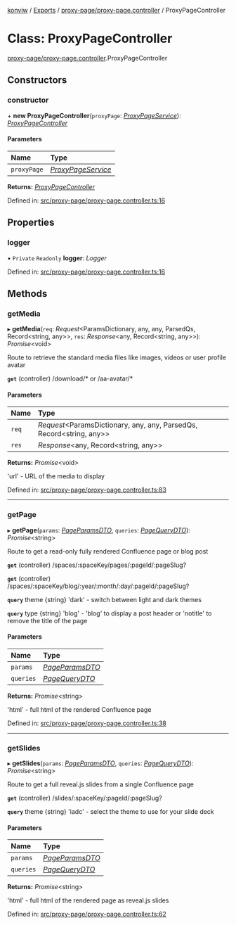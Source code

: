 [konviw]() / [Exports](../modules.md) / [proxy-page/proxy-page.controller](../modules/proxy_page_proxy_page_controller.md) / ProxyPageController

# Class: ProxyPageController

[proxy-page/proxy-page.controller](../modules/proxy_page_proxy_page_controller.md).ProxyPageController

## Constructors

### constructor

\+ **new ProxyPageController**(`proxyPage`: [*ProxyPageService*](proxy_page_proxy_page_service.proxypageservice.md)): [*ProxyPageController*](proxy_page_proxy_page_controller.proxypagecontroller.md)

#### Parameters

| Name | Type |
| :------ | :------ |
| `proxyPage` | [*ProxyPageService*](proxy_page_proxy_page_service.proxypageservice.md) |

**Returns:** [*ProxyPageController*](proxy_page_proxy_page_controller.proxypagecontroller.md)

Defined in: [src/proxy-page/proxy-page.controller.ts:16](https://github.com/Sanofi-IADC/konviw/blob/d2e0da9/src/proxy-page/proxy-page.controller.ts#L16)

## Properties

### logger

• `Private` `Readonly` **logger**: *Logger*

Defined in: [src/proxy-page/proxy-page.controller.ts:16](https://github.com/Sanofi-IADC/konviw/blob/d2e0da9/src/proxy-page/proxy-page.controller.ts#L16)

## Methods

### getMedia

▸ **getMedia**(`req`: *Request*<ParamsDictionary, any, any, ParsedQs, Record<string, any\>\>, `res`: *Response*<any, Record<string, any\>\>): *Promise*<void\>

Route to retrieve the standard media files like images, videos or user profile avatar

**`get`** (controller) /download/* or /aa-avatar/*

#### Parameters

| Name | Type |
| :------ | :------ |
| `req` | *Request*<ParamsDictionary, any, any, ParsedQs, Record<string, any\>\> |
| `res` | *Response*<any, Record<string, any\>\> |

**Returns:** *Promise*<void\>

'url' - URL of the media to display

Defined in: [src/proxy-page/proxy-page.controller.ts:83](https://github.com/Sanofi-IADC/konviw/blob/d2e0da9/src/proxy-page/proxy-page.controller.ts#L83)

___

### getPage

▸ **getPage**(`params`: [*PageParamsDTO*](proxy_page_proxy_page_validation_dto.pageparamsdto.md), `queries`: [*PageQueryDTO*](proxy_page_proxy_page_validation_dto.pagequerydto.md)): *Promise*<string\>

Route to get a read-only fully rendered Confluence page or blog post

**`get`** (controller) /spaces/:spaceKey/pages/:pageId/:pageSlug?

**`get`** (controller) /spaces/:spaceKey/blog/:year/:month/:day/:pageId/:pageSlug?

**`query`** theme {string} 'dark' - switch between light and dark themes

**`query`** type {string} 'blog' - 'blog' to display a post header or 'notitle' to remove the title of the page

#### Parameters

| Name | Type |
| :------ | :------ |
| `params` | [*PageParamsDTO*](proxy_page_proxy_page_validation_dto.pageparamsdto.md) |
| `queries` | [*PageQueryDTO*](proxy_page_proxy_page_validation_dto.pagequerydto.md) |

**Returns:** *Promise*<string\>

'html' - full html of the rendered Confluence page

Defined in: [src/proxy-page/proxy-page.controller.ts:38](https://github.com/Sanofi-IADC/konviw/blob/d2e0da9/src/proxy-page/proxy-page.controller.ts#L38)

___

### getSlides

▸ **getSlides**(`params`: [*PageParamsDTO*](proxy_page_proxy_page_validation_dto.pageparamsdto.md), `queries`: [*PageQueryDTO*](proxy_page_proxy_page_validation_dto.pagequerydto.md)): *Promise*<string\>

Route to get a full reveal.js slides from a single Confluence page

**`get`** (controller) /slides/:spaceKey/:pageId/:pageSlug?

**`query`** theme {string} 'iadc' - select the theme to use for your slide deck

#### Parameters

| Name | Type |
| :------ | :------ |
| `params` | [*PageParamsDTO*](proxy_page_proxy_page_validation_dto.pageparamsdto.md) |
| `queries` | [*PageQueryDTO*](proxy_page_proxy_page_validation_dto.pagequerydto.md) |

**Returns:** *Promise*<string\>

'html' - full html of the rendered page as reveal.js slides

Defined in: [src/proxy-page/proxy-page.controller.ts:62](https://github.com/Sanofi-IADC/konviw/blob/d2e0da9/src/proxy-page/proxy-page.controller.ts#L62)
